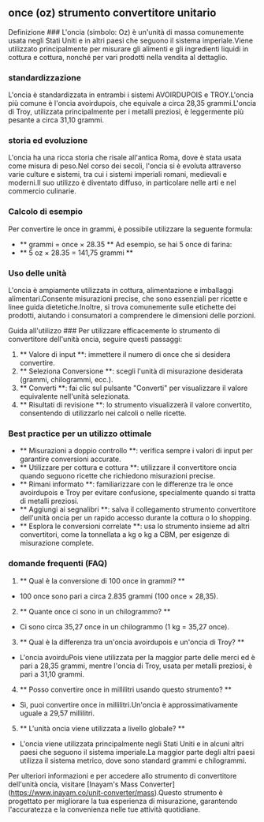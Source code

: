 ## once (oz) strumento convertitore unitario

Definizione ###
L'oncia (simbolo: Oz) è un'unità di massa comunemente usata negli Stati Uniti e in altri paesi che seguono il sistema imperiale.Viene utilizzato principalmente per misurare gli alimenti e gli ingredienti liquidi in cottura e cottura, nonché per vari prodotti nella vendita al dettaglio.

### standardizzazione
L'oncia è standardizzata in entrambi i sistemi AVOIRDUPOIS e TROY.L'oncia più comune è l'oncia avoirdupois, che equivale a circa 28,35 grammi.L'oncia di Troy, utilizzata principalmente per i metalli preziosi, è leggermente più pesante a circa 31,10 grammi.

### storia ed evoluzione
L'oncia ha una ricca storia che risale all'antica Roma, dove è stata usata come misura di peso.Nel corso dei secoli, l'oncia si è evoluta attraverso varie culture e sistemi, tra cui i sistemi imperiali romani, medievali e moderni.Il suo utilizzo è diventato diffuso, in particolare nelle arti e nel commercio culinarie.

### Calcolo di esempio
Per convertire le once in grammi, è possibile utilizzare la seguente formula:
- ** grammi = once × 28.35 **
Ad esempio, se hai 5 once di farina:
- ** 5 oz × 28.35 = 141,75 grammi **

### Uso delle unità
L'oncia è ampiamente utilizzata in cottura, alimentazione e imballaggi alimentari.Consente misurazioni precise, che sono essenziali per ricette e linee guida dietetiche.Inoltre, si trova comunemente sulle etichette dei prodotti, aiutando i consumatori a comprendere le dimensioni delle porzioni.

Guida all'utilizzo ###
Per utilizzare efficacemente lo strumento di convertitore dell'unità oncia, seguire questi passaggi:
1. ** Valore di input **: immettere il numero di once che si desidera convertire.
2. ** Seleziona Conversione **: scegli l'unità di misurazione desiderata (grammi, chilogrammi, ecc.).
3. ** Converti **: fai clic sul pulsante "Converti" per visualizzare il valore equivalente nell'unità selezionata.
4. ** Risultati di revisione **: lo strumento visualizzerà il valore convertito, consentendo di utilizzarlo nei calcoli o nelle ricette.

### Best practice per un utilizzo ottimale
- ** Misurazioni a doppio controllo **: verifica sempre i valori di input per garantire conversioni accurate.
- ** Utilizzare per cottura e cottura **: utilizzare il convertitore oncia quando seguono ricette che richiedono misurazioni precise.
- ** Rimani informato **: familiarizzare con le differenze tra le once avoirdupois e Troy per evitare confusione, specialmente quando si tratta di metalli preziosi.
- ** Aggiungi ai segnalibri **: salva il collegamento strumento convertitore dell'unità oncia per un rapido accesso durante la cottura o lo shopping.
- ** Esplora le conversioni correlate **: usa lo strumento insieme ad altri convertitori, come la tonnellata a kg o kg a CBM, per esigenze di misurazione complete.

### domande frequenti (FAQ)

1. ** Qual è la conversione di 100 once in grammi? **
- 100 once sono pari a circa 2.835 grammi (100 once × 28,35).

2. ** Quante once ci sono in un chilogrammo? **
- Ci sono circa 35,27 once in un chilogrammo (1 kg = 35,27 once).

3. ** Qual è la differenza tra un'oncia avoirdupois e un'oncia di Troy? **
- L'oncia avoirduPois viene utilizzata per la maggior parte delle merci ed è pari a 28,35 grammi, mentre l'oncia di Troy, usata per metalli preziosi, è pari a 31,10 grammi.

4. ** Posso convertire once in millilitri usando questo strumento? **
- Sì, puoi convertire once in millilitri.Un'oncia è approssimativamente uguale a 29,57 millilitri.

5. ** L'unità oncia viene utilizzata a livello globale? **
- L'oncia viene utilizzata principalmente negli Stati Uniti e in alcuni altri paesi che seguono il sistema imperiale.La maggior parte degli altri paesi utilizza il sistema metrico, dove sono standard grammi e chilogrammi.

Per ulteriori informazioni e per accedere allo strumento di convertitore dell'unità oncia, visitare [Inayam's Mass Converter] (https://www.inayam.co/unit-converter/mass).Questo strumento è progettato per migliorare la tua esperienza di misurazione, garantendo l'accuratezza e la convenienza nelle tue attività quotidiane.
